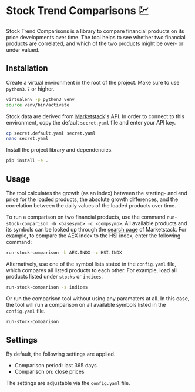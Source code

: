 # Stock Trend Comparisons :chart:

Stock Trend Comparisons is a library to compare financial products on its price developments over time. The tool helps to see whether two financial products are correlated, and which of the two products might be over- or under valued.

## Installation

Create a virtual environment in the root of the project. Make sure to use `python3.7` or higher.
```bash
virtualenv -p python3 venv
source venv/bin/activate
```

Stock data are derived from [Marketstack](https://marketstack.com/)'s API. In order to connect to this environment, copy the default `secret.yaml` file and enter your API key.
```bash
cp secret.default.yaml secret.yaml
nano secret.yaml
```

Install the project library and dependencies.
```bash
pip install -e .
```

## Usage

The tool calculates the growth (as an index) between the starting- and end price for the loaded products, the absolute growth differences, and the correlation between the daily values of the loaded products over time.

To run a comparison on two financial products, use the command `run-stock-comparison -b <basesymb> -c <compsymb>`. All available products and its symbols can be looked up through the [search page](https://marketstack.com/search) of Marketstack. For example, to compare the AEX index to the HSI index, enter the following command:
```bash
run-stock-comparison -b AEX.INDX -c HSI.INDX
```

Alternatively, use one of the symbol lists stated in the `config.yaml` file, which compares all listed products to each other. For example, load all products listed under `stocks` or `indices`.
```bash
run-stock-comparison -s indices
```

Or run the comparison tool without using any paramaters at all. In this case, the tool will run a comparison on all available symbols listed in the `config.yaml` file.
```bash
run-stock-comparison
```

## Settings

By default, the following settings are applied.

- Comparison period: last 365 days
- Comparison on: close prices

The settings are adjustable via the `config.yaml` file.
